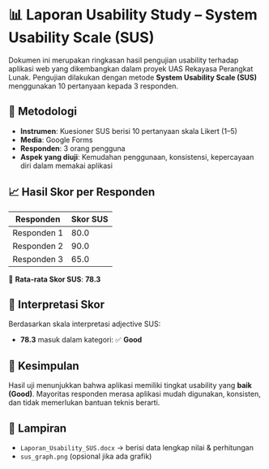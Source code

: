 # 📊 Laporan Usability Study – System Usability Scale (SUS)

Dokumen ini merupakan ringkasan hasil pengujian usability terhadap aplikasi web yang dikembangkan dalam proyek UAS Rekayasa Perangkat Lunak. Pengujian dilakukan dengan metode **System Usability Scale (SUS)** menggunakan 10 pertanyaan kepada 3 responden.

## 🧪 Metodologi

- **Instrumen**: Kuesioner SUS berisi 10 pertanyaan skala Likert (1–5)
- **Media**: Google Forms
- **Responden**: 3 orang pengguna
- **Aspek yang diuji**: Kemudahan penggunaan, konsistensi, kepercayaan diri dalam memakai aplikasi

## 📈 Hasil Skor per Responden

| Responden     | Skor SUS |
|---------------|----------|
| Responden 1   | 80.0     |
| Responden 2   | 90.0     |
| Responden 3   | 65.0     |

📌 **Rata-rata Skor SUS**: **78.3**

## 🧠 Interpretasi Skor

Berdasarkan skala interpretasi adjective SUS:

- **78.3** masuk dalam kategori: ✅ **Good**

## 📝 Kesimpulan

Hasil uji menunjukkan bahwa aplikasi memiliki tingkat usability yang **baik (Good)**. Mayoritas responden merasa aplikasi mudah digunakan, konsisten, dan tidak memerlukan bantuan teknis berarti.

## 📁 Lampiran

- `Laporan_Usability_SUS.docx` → berisi data lengkap nilai & perhitungan
- `sus_graph.png` (opsional jika ada grafik)
